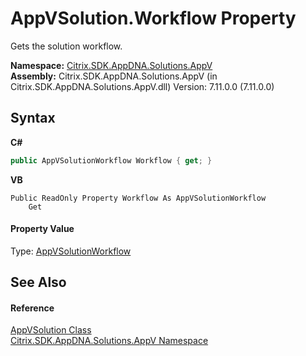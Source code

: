 # AppVSolution.Workflow Property 
 

Gets the solution workflow.

**Namespace:**&nbsp;<a href="a638ea88-d709-bd82-5735-d58961438ce5">Citrix.SDK.AppDNA.Solutions.AppV</a><br />**Assembly:**&nbsp;Citrix.SDK.AppDNA.Solutions.AppV (in Citrix.SDK.AppDNA.Solutions.AppV.dll) Version: 7.11.0.0 (7.11.0.0)

## Syntax

**C#**
```csharp
public AppVSolutionWorkflow Workflow { get; }
```

**VB**
```vbnet
Public ReadOnly Property Workflow As AppVSolutionWorkflow
	Get
```


#### Property Value
Type: <a href="f95b9abc-4aa2-9609-d547-b9f526ad40cf">AppVSolutionWorkflow</a>

## See Also


#### Reference
<a href="d8488114-88aa-585b-c24c-ca05f94c160f">AppVSolution Class</a><br /><a href="a638ea88-d709-bd82-5735-d58961438ce5">Citrix.SDK.AppDNA.Solutions.AppV Namespace</a><br />